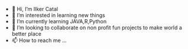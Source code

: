 - 👋 Hi, I’m Ilker Catal
- 👀 I’m interested in learning new things
- 🌱 I’m currently learning JAVA,R,Python
- 💞️ I’m looking to collaborate on non profit fun projects to make world a better place
- 📫 How to reach me ...


<!---
CatalTechLabs/CatalTechLabs is a ✨ special ✨ repository because its `README.md` (this file) appears on your GitHub profile.
You can click the Preview link to take a look at your changes.
--->
